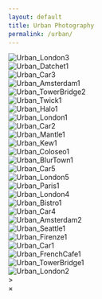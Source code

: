 ```yaml
---
layout: default
title: Urban Photography
permalink: /urban/
---
```


<div class="urban-gallery">
  <div class="urban-category">
    <img src="/assets/images/Urban_London3@2x.jpg" 
         alt="Urban_London3" 
         srcset="/assets/images/Urban_London3@2x.jpg 300w, /assets/images/Urban_London3@2x.jpg 600w, /assets/images/Urban_London3@2x.jpg 1200w"
         sizes="(max-width: 600px) 100vw, (max-width: 900px) 50vw, 33vw"
         loading="lazy">
  </div>
  <div class="urban-category">
    <img src="/assets/images/Urban_Datchet1@2x.jpg" 
         alt="Urban_Datchet1" 
         srcset="/assets/images/Urban_Datchet1@2x.jpg 300w, /assets/images/Urban_Datchet1@2x.jpg 600w, /assets/images/Urban_Datchet1@2x.jpg 1200w"
         sizes="(max-width: 600px) 100vw, (max-width: 900px) 50vw, 33vw"
         loading="lazy">
  </div>
  <div class="urban-category">
    <img src="/assets/images/Urban_Car3@2x.jpg" 
         alt="Urban_Car3" 
         srcset="/assets/images/Urban_Car3@2x.jpg 300w, /assets/images/Urban_Car3@2x.jpg 600w, /assets/images/Urban_Car3@2x.jpg 1200w"
         sizes="(max-width: 600px) 100vw, (max-width: 900px) 50vw, 33vw"
         loading="lazy">
  </div>
  <div class="urban-category">
    <img src="/assets/images/Urban_Amsterdam1@2x.jpg" 
         alt="Urban_Amsterdam1" 
         srcset="/assets/images/Urban_Amsterdam1@2x.jpg 300w, /assets/images/Urban_Amsterdam1@2x.jpg 600w, /assets/images/Urban_Amsterdam1@2x.jpg 1200w"
         sizes="(max-width: 600px) 100vw, (max-width: 900px) 50vw, 33vw"
         loading="lazy">
  </div>
  <div class="urban-category">
    <img src="/assets/images/Urban_TowerBridge2@2x.jpg" 
         alt="Urban_TowerBridge2" 
         srcset="/assets/images/Urban_TowerBridge2@2x.jpg 300w, /assets/images/Urban_TowerBridge2@2x.jpg 600w, /assets/images/Urban_TowerBridge2@2x.jpg 1200w"
         sizes="(max-width: 600px) 100vw, (max-width: 900px) 50vw, 33vw"
         loading="lazy">
  </div>
  <div class="urban-category">
    <img src="/assets/images/Urban_Twick1@2x.jpg" 
         alt="Urban_Twick1" 
         srcset="/assets/images/Urban_Twick1@2x.jpg 300w, /assets/images/Urban_Twick1@2x.jpg 600w, /assets/images/Urban_Twick1@2x.jpg 1200w"
         sizes="(max-width: 600px) 100vw, (max-width: 900px) 50vw, 33vw"
         loading="lazy">
  </div>
  <div class="urban-category">
    <img src="/assets/images/Urban_Halo1@2x.jpg" 
         alt="Urban_Halo1" 
         srcset="/assets/images/Urban_Halo1@2x.jpg 300w, /assets/images/Urban_Halo1@2x.jpg 600w, /assets/images/Urban_Halo1@2x.jpg 1200w"
         sizes="(max-width: 600px) 100vw, (max-width: 900px) 50vw, 33vw"
         loading="lazy">
  </div>
  <div class="urban-category">
    <img src="/assets/images/Urban_London1@2x.jpg" 
         alt="Urban_London1" 
         srcset="/assets/images/Urban_London1@2x.jpg 300w, /assets/images/Urban_London1@2x.jpg 600w, /assets/images/Urban_London1@2x.jpg 1200w"
         sizes="(max-width: 600px) 100vw, (max-width: 900px) 50vw, 33vw"
         loading="lazy">
  </div>
  <div class="urban-category">
    <img src="/assets/images/Urban_Car2@2x.jpg" 
         alt="Urban_Car2" 
         srcset="/assets/images/Urban_Car2@2x.jpg 300w, /assets/images/Urban_Car2@2x.jpg 600w, /assets/images/Urban_Car2@2x.jpg 1200w"
         sizes="(max-width: 600px) 100vw, (max-width: 900px) 50vw, 33vw"
         loading="lazy">
  </div>
  <div class="urban-category">
    <img src="/assets/images/Urban_Mantle1@2x.jpg" 
         alt="Urban_Mantle1" 
         srcset="/assets/images/Urban_Mantle1@2x.jpg 300w, /assets/images/Urban_Mantle1@2x.jpg 600w, /assets/images/Urban_Mantle1@2x.jpg 1200w"
         sizes="(max-width: 600px) 100vw, (max-width: 900px) 50vw, 33vw"
         loading="lazy">
  </div>
    <div class="urban-category">
    <img src="/assets/images/Urban_Kew1@2x.jpg" 
         alt="Urban_Kew1" 
         srcset="/assets/images/Urban_Kew1@2x.jpg 300w, /assets/images/Urban_Kew1@2x.jpg 600w, /assets/images/Urban_Kew1@2x.jpg 1200w"
         sizes="(max-width: 600px) 100vw, (max-width: 900px) 50vw, 33vw"
         loading="lazy">
  </div>
  <div class="urban-category">
    <img src="/assets/images/Urban_Coloseo1@2x.jpg" 
         alt="Urban_Coloseo1" 
         srcset="/assets/images/Urban_Coloseo1@2x.jpg 300w, /assets/images/Urban_Coloseo1@2x.jpg 600w, /assets/images/Urban_Coloseo1@2x.jpg 1200w"
         sizes="(max-width: 600px) 100vw, (max-width: 900px) 50vw, 33vw"
         loading="lazy">
  </div>
  <div class="urban-category">
    <img src="/assets/images/Urban_BlurTown1@2x.jpg" 
         alt="Urban_BlurTown1" 
         srcset="/assets/images/Urban_BlurTown1@2x.jpg 300w, /assets/images/Urban_BlurTown1@2x.jpg 600w, /assets/images/Urban_BlurTown1@2x.jpg 1200w"
         sizes="(max-width: 600px) 100vw, (max-width: 900px) 50vw, 33vw"
         loading="lazy">
  </div>
   <div class="urban-category">
    <img src="/assets/images/Urban_Car5@2x.jpg" 
         alt="Urban_Car5" 
         srcset="/assets/images/Urban_Car5@2x.jpg 300w, /assets/images/Urban_Car5@2x.jpg 600w, /assets/images/Urban_Car5@2x.jpg 1200w"
         sizes="(max-width: 600px) 100vw, (max-width: 900px) 50vw, 33vw"
         loading="lazy">
  </div>
  <div class="urban-category">
    <img src="/assets/images/Urban_London5@2x.jpg" 
         alt="Urban_London5" 
         srcset="/assets/images/Urban_London5@2x.jpg 300w, /assets/images/Urban_London5@2x.jpg 600w, /assets/images/Urban_London5@2x.jpg 1200w"
         sizes="(max-width: 600px) 100vw, (max-width: 900px) 50vw, 33vw"
         loading="lazy">
  </div>
  <div class="urban-category">
    <img src="/assets/images/Urban_Paris1@2x.jpg" 
         alt="Urban_Paris1" 
         srcset="/assets/images/Urban_Paris1@2x.jpg 300w, /assets/images/Urban_Paris1@2x.jpg 600w, /assets/images/Urban_Paris1@2x.jpg 1200w"
         sizes="(max-width: 600px) 100vw, (max-width: 900px) 50vw, 33vw"
         loading="lazy">
  </div>
  <div class="urban-category">
    <img src="/assets/images/Urban_London4@2x.jpg" 
         alt="Urban_London4" 
         srcset="/assets/images/Urban_London4@2x.jpg 300w, /assets/images/Urban_London4@2x.jpg 600w, /assets/images/Urban_London4@2x.jpg 1200w"
         sizes="(max-width: 600px) 100vw, (max-width: 900px) 50vw, 33vw"
         loading="lazy">
  </div>
  <div class="urban-category">
    <img src="/assets/images/Urban_Bistro1@2x.jpg" 
         alt="Urban_Bistro1" 
         srcset="/assets/images/Urban_Bistro1@2x.jpg 300w, /assets/images/Urban_Bistro1@2x.jpg 600w, /assets/images/Urban_Bistro1@2x.jpg 1200w"
         sizes="(max-width: 600px) 100vw, (max-width: 900px) 50vw, 33vw"
         loading="lazy">
  </div>
  <div class="urban-category">
    <img src="/assets/images/Urban_Car4@2x.jpg" 
         alt="Urban_Car4" 
         srcset="/assets/images/Urban_Car4@2x.jpg 300w, /assets/images/Urban_Car4@2x.jpg 600w, /assets/images/Urban_Car4@2x.jpg 1200w"
         sizes="(max-width: 600px) 100vw, (max-width: 900px) 50vw, 33vw"
         loading="lazy">
  </div>
  <div class="urban-category">
    <img src="/assets/images/Urban_Amsterdam2@2x.jpg" 
         alt="Urban_Amsterdam2" 
         srcset="/assets/images/Urban_Amsterdam2@2x.jpg 300w, /assets/images/Urban_Amsterdam2@2x.jpg 600w, /assets/images/Urban_Amsterdam2@2x.jpg 1200w"
         sizes="(max-width: 600px) 100vw, (max-width: 900px) 50vw, 33vw"
         loading="lazy">
  </div>
  <div class="urban-category">
    <img src="/assets/images/Urban_Seattle1@2x.jpg" 
         alt="Urban_Seattle1" 
         srcset="/assets/images/Urban_Seattle1@2x.jpg 300w, /assets/images/Urban_Seattle1@2x.jpg 600w, /assets/images/Urban_Seattle1@2x.jpg 1200w"
         sizes="(max-width: 600px) 100vw, (max-width: 900px) 50vw, 33vw"
         loading="lazy">
  </div>
  <div class="urban-category">
    <img src="/assets/images/Urban_Firenze1@2x.jpg" 
         alt="Urban_Firenze1" 
         srcset="/assets/images/Urban_Firenze1@2x.jpg 300w, /assets/images/Urban_Firenze1@2x.jpg 600w, /assets/images/Urban_Firenze1@2x.jpg 1200w"
         sizes="(max-width: 600px) 100vw, (max-width: 900px) 50vw, 33vw"
         loading="lazy">
  </div>
  <div class="urban-category">
    <img src="/assets/images/Urban_Car1@2x.jpg" 
         alt="Urban_Car1" 
         srcset="/assets/images/Urban_Car1@2x.jpg 300w, /assets/images/Urban_Car1@2x.jpg 600w, /assets/images/Urban_Car1@2x.jpg 1200w"
         sizes="(max-width: 600px) 100vw, (max-width: 900px) 50vw, 33vw"
         loading="lazy">
  </div>
  <div class="urban-category">
    <img src="/assets/images/Urban_FrenchCafe1@2x.jpg" 
         alt="Urban_FrenchCafe1" 
         srcset="/assets/images/Urban_FrenchCafe1@2x.jpg 300w, /assets/images/Urban_FrenchCafe1@2x.jpg 600w, /assets/images/Urban_FrenchCafe1@2x.jpg 1200w"
         sizes="(max-width: 600px) 100vw, (max-width: 900px) 50vw, 33vw"
         loading="lazy">
  </div>
  <div class="urban-category">
    <img src="/assets/images/Urban_TowerBridge1@2x.jpg" 
         alt="Urban_TowerBridge1" 
         srcset="/assets/images/Urban_TowerBridge1@2x.jpg 300w, /assets/images/Urban_TowerBridge1@2x.jpg 600w, /assets/images/Urban_TowerBridge1@2x.jpg 1200w"
         sizes="(max-width: 600px) 100vw, (max-width: 900px) 50vw, 33vw"
         loading="lazy">
  </div>
  <div class="urban-category">
    <img src="/assets/images/Urban_London2@2x.jpg" 
         alt="Urban_London2" 
         srcset="/assets/images/Urban_London2@2x.jpg 300w, /assets/images/Urban_London2@2x.jpg 600w, /assets/images/Urban_London2@2x.jpg 1200w"
         sizes="(max-width: 600px) 100vw, (max-width: 900px) 50vw, 33vw"
         loading="lazy">
  </div>
</div>>

<!-- Fullscreen Modal -->
<div id="fullscreenModal" class="modal">
  <span class="close" onclick="closeFullscreen()">&times;</span>
  <img id="fullscreenImage" class="modal-content" />
</div>

<!-- Your content for Urban Photography -->

